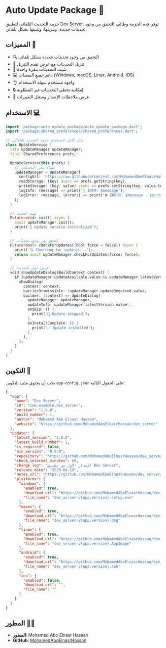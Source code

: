 # Auto Update Package 🔄

حزمة التحديث التلقائي لتطبيق Dev Server. توفر هذه الحزمة وظائف التحقق من وجود تحديثات جديدة، وتنزيلها، وتثبيتها بشكل تلقائي.

## المميزات 💪

- 🔍 التحقق من وجود تحديثات جديدة بشكل تلقائي
- 💾 تنزيل التحديثات مع عرض تقدم التنزيل
- 📍 تثبيت التحديثات بنقرة واحدة
- 💻 دعم جميع المنصات (Windows, macOS, Linux, Android, iOS)
- 👌 واجهة مستخدم سهلة الاستخدام
- 🔒 إمكانية تخطي التحديثات غير المطلوبة
- 📄 عرض ملاحظات الإصدار وسجل التغييرات

## الاستخدام 💻

```dart
import 'package:auto_update_package/auto_update_package.dart';
import 'package:shared_preferences/shared_preferences.dart';

// مثال كامل لاستخدام حزمة التحديث التلقائي
class UpdateService {
  late UpdateManager updateManager;
  final SharedPreferences prefs;

  UpdateService(this.prefs) {
    // إنشاء مدير التحديثات
    updateManager = UpdateManager(
      configUrl: 'https://raw.githubusercontent.com/MohamedAboElnasrHassan/dev_server/main/app-config.json',
      readStorage: (key) async => prefs.getString(key),
      writeStorage: (key, value) async => prefs.setString(key, value.toString()),
      logInfo: (message) => print('📡 INFO: $message'),
      logError: (message, {error}) => print('❌ ERROR: $message - $error'),
    );
  }

  // تهيئة الخدمة
  Future<void> init() async {
    await updateManager.init();
    print('🔄 Update service initialized');
  }

  // التحقق من وجود تحديثات
  Future<bool> checkForUpdates({bool force = false}) async {
    print('🔍 Checking for updates...');
    return await updateManager.checkForUpdates(force: force);
  }

  // عرض حوار التحديث
  void showUpdateDialog(BuildContext context) {
    if (updateManager.updateAvailable.value && updateManager.latestVersion.value != null) {
      showDialog(
        context: context,
        barrierDismissible: !updateManager.updateRequired.value,
        builder: (context) => UpdateDialog(
          updateManager: updateManager,
          updateInfo: updateManager.latestVersion.value!,
          onSkip: () {
            print('🚪 Update skipped');
          },
          onInstallComplete: () {
            print('✅ Update installed');
          },
        ),
      );
    }
  }
}
```

## التكوين 📝

يجب أن يحتوي ملف التكوين `app-config.json` على الحقول التالية:

```json
{
  "app": {
    "name": "Dev Server",
    "id": "com.example.dev_server",
    "version": "1.0.0",
    "build_number": 1,
    "author": "Mohamed Abo Elnasr Hassan",
    "website": "https://github.com/MohamedAboElnasrHassan/dev_server"
  },
  "update": {
    "latest_version": "1.0.0",
    "latest_build_number": 1,
    "is_required": false,
    "min_version": "0.9.0",
    "repository": "https://github.com/MohamedAboElnasrHassan/dev_server",
    "check_interval_minutes": 60,
    "change_log": "الإصدار الأول من تطبيق Dev Server",
    "release_date": "2023-04-19",
    "notes_url": "https://github.com/MohamedAboElnasrHassan/dev_server/releases/tag/v{version}",
    "platforms": {
      "windows": {
        "enabled": true,
        "download_url": "https://github.com/MohamedAboElnasrHassan/dev_server/releases/download/v{app.version}/dev_server-v{app.version}-setup.exe",
        "file_name": "dev_server-v{app.version}-setup.exe"
      },
      "macos": {
        "enabled": true,
        "download_url": "https://github.com/MohamedAboElnasrHassan/dev_server/releases/download/v{app.version}/dev_server-v{app.version}.dmg",
        "file_name": "dev_server-v{app.version}.dmg"
      },
      "linux": {
        "enabled": true,
        "download_url": "https://github.com/MohamedAboElnasrHassan/dev_server/releases/download/v{app.version}/dev_server-v{app.version}.AppImage",
        "file_name": "dev_server-v{app.version}.AppImage"
      },
      "android": {
        "enabled": true,
        "download_url": "https://github.com/MohamedAboElnasrHassan/dev_server/releases/download/v{app.version}/dev_server-v{app.version}.apk",
        "file_name": "dev_server-v{app.version}.apk"
      },
      "ios": {
        "enabled": false,
        "download_url": "",
        "file_name": ""
      }
    }
  }
}
```

## المطور 👨‍💻

- **المطور**: Mohamed Abo Elnasr Hassan
- **GitHub**: [MohamedAboElnasrHassan](https://github.com/MohamedAboElnasrHassan)
